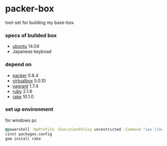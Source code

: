 packer-box
==========
tool-set for building my base-box

### specs of builded box
* [ubuntu](http://www.ubuntu.com/server "ubuntu") 14.04
* Japanese keyboad

### depend on
* [packer](https://www.packer.io/ "packer") 0.8.4
* [virtualbox](https://www.virtualbox.org/ "virtualbox") 5.0.10
* [vagrant](https://www.vagrantup.com/ "vagrant") 1.7.4
* [ruby](https://www.ruby-lang.org/ "ruby") 2.1.6
* [rake](http://docs.seattlerb.org/rake/ "rake") 10.1.0

### set up environment
for windows pc
``` cmd
@powershell -NoProfile -ExecutionPolicy unrestricted -Command "iex ((new-object net.webclient).DownloadString('https://chocolatey.org/install.ps1'))" && SET PATH=%PATH%;%ALLUSERSPROFILE%\chocolatey\bin
cinst packages.config
gem install rake
```
